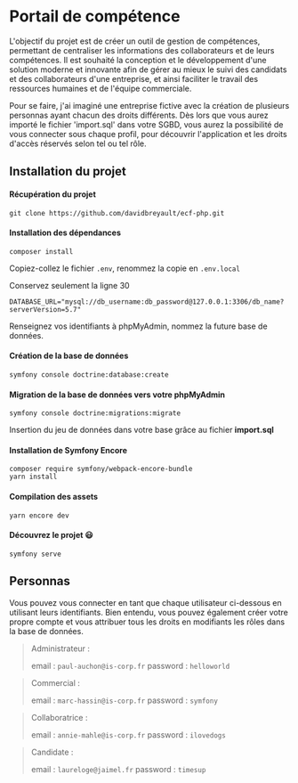 # Portail de compétence
L'objectif du projet est de créer un outil de gestion de compétences, permettant de centraliser les informations des collaborateurs et de leurs compétences. Il est souhaité la conception et le développement d'une solution moderne et innovante afin de gérer au mieux le suivi des candidats et des collaborateurs d'une entreprise, et ainsi faciliter le travail des ressources humaines et de l'équipe commerciale. 

Pour se faire, j'ai imaginé une entreprise fictive avec la création de plusieurs personnas ayant chacun des droits différents. Dès lors que vous aurez importé le fichier 'import.sql' dans votre SGBD, vous aurez la possibilité de vous connecter sous chaque profil, pour découvrir l'application et les droits d'accès réservés selon tel ou tel rôle. 

## Installation du projet

#### Récupération du projet
`git clone https://github.com/davidbreyault/ecf-php.git`

#### Installation des dépendances
`composer install`

Copiez-collez le fichier `.env`, renommez la copie en `.env.local`

Conservez seulement la ligne 30

`DATABASE_URL="mysql://db_username:db_password@127.0.0.1:3306/db_name?serverVersion=5.7"`

Renseignez vos identifiants à phpMyAdmin, nommez la future base de données.

#### Création de la base de données
`symfony console doctrine:database:create`

#### Migration de la base de données vers votre phpMyAdmin
`symfony console doctrine:migrations:migrate`

Insertion du jeu de données dans votre base grâce au fichier __import.sql__

#### Installation de Symfony Encore

```
composer require symfony/webpack-encore-bundle
yarn install
```

#### Compilation des assets
`yarn encore dev`

#### Découvrez le projet :smiley:
`symfony serve`

## Personnas

Vous pouvez vous connecter en tant que chaque utilisateur ci-dessous en utilisant leurs identifiants. Bien entendu, vous pouvez également créer votre propre compte et vous attribuer tous les droits en modifiants les rôles dans la base de données.

> Administrateur :
> 
> email : `paul-auchon@is-corp.fr` 
> password :	 `helloworld`

> Commercial :
> 
> email : `marc-hassin@is-corp.fr` 
> password :	 `symfony`

> Collaboratrice :
> 
> email : `annie-mahle@is-corp.fr` 
> password :	 `ilovedogs`

> Candidate :
> 
> email : `laureloge@jaimel.fr` 
> password :	 `timesup`